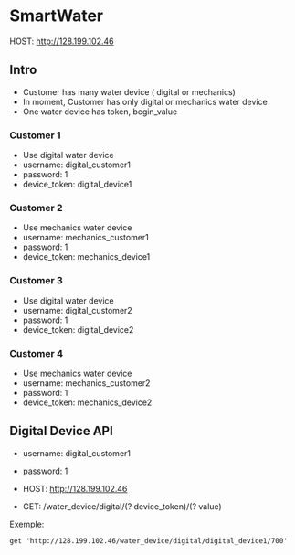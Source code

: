 # SmartWater
HOST: http://128.199.102.46

## Intro

  * Customer has many water device ( digital or mechanics)
  * In moment, Customer has only digital or mechanics water device
  * One water device has token, begin_value


### Customer 1
  * Use digital water device
  * username: digital_customer1
  * password: 1
  * device_token: digital_device1

### Customer 2
  * Use mechanics water device
  * username: mechanics_customer1
  * password: 1
  * device_token: mechanics_device1

### Customer 3
  * Use digital water device
  * username: digital_customer2
  * password: 1
  * device_token: digital_device2


### Customer 4
  * Use mechanics water device
  * username: mechanics_customer2
  * password: 1
  * device_token: mechanics_device2


## Digital Device API

  * username: digital_customer1
  * password: 1

  * HOST: http://128.199.102.46

  * GET: /water_device/digital/(? device_token)/(? value)

Exemple:

  ```
  get 'http://128.199.102.46/water_device/digital/digital_device1/700'
  ```
